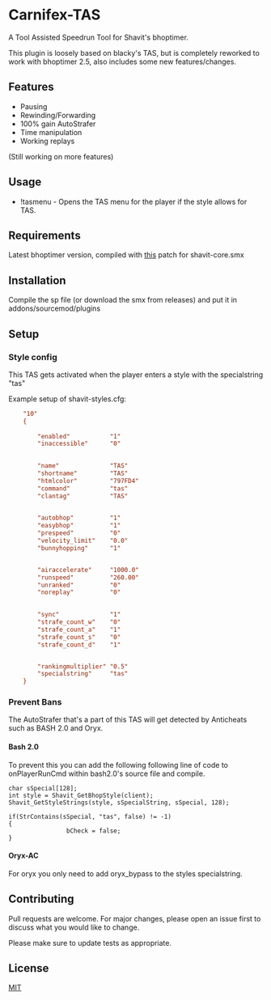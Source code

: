 # Carnifex-TAS

A Tool Assisted Speedrun Tool for Shavit's bhoptimer.

This plugin is loosely based on blacky's TAS, but is completely reworked to work with bhoptimer 2.5, also includes some new features/changes.

## Features

* Pausing
* Rewinding/Forwarding
* 100% gain AutoStrafer
* Time manipulation
* Working replays

(Still working on more features)

## Usage
* !tasmenu - Opens the TAS menu for the player if the style allows for TAS.

## Requirements
Latest bhoptimer version, compiled with [this](https://github.com/shavitush/bhoptimer/pull/893/commits/35b608af888067d570d26ecc246cf0f6821c8a01) patch for shavit-core.smx

## Installation

Compile the sp file (or download the smx from releases) and put it in addons/sourcemod/plugins

## Setup

### Style config
This TAS gets activated when the player enters a style with the specialstring "tas"

Example setup of shavit-styles.cfg:

```cfg
	"10"
	{
		
		"enabled"			"1" 
		"inaccessible"		"0" 

		
		"name"				"TAS" 
		"shortname"			"TAS" 
		"htmlcolor"			"797FD4" 
		"command"			"tas" 
		"clantag"			"TAS" 

	
		"autobhop"			"1"
		"easybhop"			"1" 
		"prespeed"			"0" 
		"velocity_limit"	"0.0"
		"bunnyhopping"		"1"


		"airaccelerate"		"1000.0" 
		"runspeed"			"260.00" 
		"unranked"			"0" 
		"noreplay"			"0" 

	
		"sync"				"1" 
		"strafe_count_w"	"0" 
		"strafe_count_a"	"1" 
		"strafe_count_s"	"0" 
		"strafe_count_d"	"1" 


		"rankingmultiplier"	"0.5" 
		"specialstring"		"tas" 
	}

```

### Prevent Bans

The AutoStrafer that's a part of this TAS will get detected by Anticheats such as BASH 2.0 and Oryx.

#### Bash 2.0
To prevent this you can add the following following line of code to onPlayerRunCmd within bash2.0's source file and compile. 

```
char sSpecial[128];
int style = Shavit_GetBhopStyle(client);
Shavit_GetStyleStrings(style, sSpecialString, sSpecial, 128);

if(StrContains(sSpecial, "tas", false) != -1) 
{
			 	bCheck = false;
} 
```
#### Oryx-AC
For oryx you only need to add oryx_bypass to the styles specialstring.


## Contributing
Pull requests are welcome. For major changes, please open an issue first to discuss what you would like to change.

Please make sure to update tests as appropriate.

## License
[MIT](https://choosealicense.com/licenses/mit/)